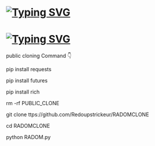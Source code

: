 # [![Typing SVG](https://readme-typing-svg.demolab.com?font=Fira+Code&pause=1000&color=38F744&width=435&lines=WELCOM+REDOUPS+TEAM)](https://git.io/typing-svg)
# <a href="https://git.io/typing-svg"><img src="https://readme-typing-svg.demolab.com?font=Fira+Code&pause=1000&color=38F744&width=435&lines=WELCOM+REDOUPS+TEAM" alt="Typing SVG" /></a>
public cloning Command 👇

pip install requests

pip install futures

pip install rich

rm -rf PUBLIC_CLONE

git clone ttps://github.com/Redoupstrickeur/RADOMCLONE

cd  RADOMCLONE

python RADOM.py
